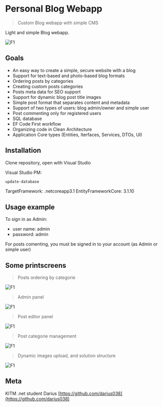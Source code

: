 # Personal Blog Webapp
> Custom Blog webapp with simple CMS

Light and simple Blog webapp.

![F1](https://github.com/darius038/BlogMVC/f1.png)

## Goals
* An easy way to create a simple, secure website with a blog
* Support for text-based and photo-based blog formats
* Ordering posts by categories
* Creating custom posts categories
* Posts meta data for SEO support
* Support for dynamic blog post title images
* Simple post format that separates content and metadata
* Support of two types of users: blog admin/owner and simple user
* Post commenting only for registered users
* SQL database
* EF Code First workflow
* Organizing code in Clean Architecture
* Application Core types (Entities, Iterfaces, Services, DTOs, UI)

## Installation

Clone repository, open with Visual Studio

Visual Studio PM:
```sh
update-database
```
TargetFramework: .netcoreapp3.1
EntityFrameworkCore: 3.1.10

## Usage example
To sign in as Admin:
* user name: admin
* password: admin

For posts comenting, you must be signed in to your account (as Admin or simple user)

## Some printscreens
> Posts ordering by categorie

![F1](../../../../../../cs/KITM/BlogMVC/f2.png)
> Admin panel

![F1](../../../../../../cs/KITM/BlogMVC/f3.png)
> Post editor panel

![F1](../../../../../../cs/KITM/BlogMVC/f4.png)
> Post categorie management

![F1](../../../../../../cs/KITM/BlogMVC/f5.png)
> Dynamic images upload, and solution structure

![F1](../../../../../../cs/KITM/BlogMVC/f6.png)


## Meta
KITM .net student
Darius
[https://github.com/darius038](https://github.com/darius038)

